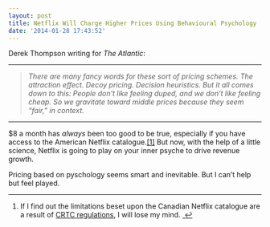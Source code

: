 ```yaml
---
layout: post
title: Netflix Will Charge Higher Prices Using Behavioural Psychology
date: '2014-01-28 17:43:52'
---
```


<p data-preserve-html-node="true">Derek Thompson writing for <em data-preserve-html-node="true">The Atlantic</em>:</p>

<hr data-preserve-html-node="true">

<blockquote data-preserve-html-node="true">
<p data-preserve-html-node="true"><em data-preserve-html-node="true">There are many fancy words for these sort of pricing schemes. The attraction effect. Decoy pricing. Decision heuristics. But it all comes down to this: People don&#8217;t like feeling duped, and we don&#8217;t like feeling cheap. So we gravitate toward middle prices because they seem &#8220;fair,&#8221; in context.</em></p>
</blockquote>

<hr data-preserve-html-node="true">

<p data-preserve-html-node="true">$8 a month has <em data-preserve-html-node="true">always</em> been too good to be true, especially if you have access to the American Netflix catalogue.<a data-preserve-html-node="true" href="#fn:1" id="fnref:1" title="see footnote" class="footnote">[1]</a> But now, with the help of a little science, Netflix is going to play on your inner psyche to drive revenue growth.</p>

<p data-preserve-html-node="true">Pricing based on pyschology seems smart and inevitable. But I can&#8217;t help but feel played.</p>

<div data-preserve-html-node="true" class="footnotes">
<hr data-preserve-html-node="true" />
<ol data-preserve-html-node="true">

<li data-preserve-html-node="true" id="fn:1">
<p data-preserve-html-node="true">If I find out the limitations beset upon the Canadian Netflix catalogue are a result of <a data-preserve-html-node="true" href="http://www.theglobeandmail.com/report-on-business/netflixs-popularity-poses-a-challenge-to-crtc/article14486685/">CRTC regulations</a>, I will lose my mind. <a data-preserve-html-node="true" href="#fnref:1" title="return to article" class="reversefootnote">&#160;&#8617;</a></p>
</li>

</ol>
</div>